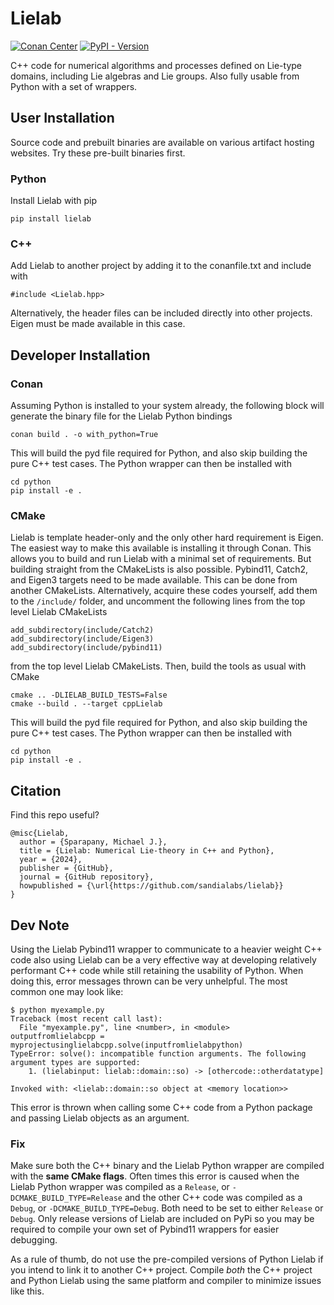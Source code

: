 # Lielab

[![Conan Center](https://img.shields.io/conan/v/lielab)](https://conan.io/center/recipes/lielab)
[![PyPI - Version](https://img.shields.io/pypi/v/lielab)](https://pypi.org/project/lielab/)

C++ code for numerical algorithms and processes defined on Lie-type domains, including Lie algebras and Lie groups. Also fully usable from Python with a set of wrappers.

## User Installation

Source code and prebuilt binaries are available on various artifact hosting websites. Try these pre-built binaries first.

### Python

Install Lielab with pip

```
pip install lielab
```

### C++

Add Lielab to another project by adding it to the conanfile.txt and include with

```
#include <Lielab.hpp>
```

Alternatively, the header files can be included directly into other projects. Eigen must be made available in this case.

## Developer Installation

### Conan

Assuming Python is installed to your system already, the following block will generate the binary file for the Lielab Python bindings

```
conan build . -o with_python=True
```

This will build the pyd file required for Python, and also skip building the pure C++ test cases. The Python wrapper can then be installed with

```
cd python
pip install -e .
```

### CMake

Lielab is template header-only and the only other hard requirement is Eigen. The easiest way to make this available is installing it through Conan. This allows you to build and run Lielab with a minimal set of requirements. But building straight from the CMakeLists is also possible. Pybind11, Catch2, and Eigen3 targets need to be made available. This can be done from another CMakeLists. Alternatively, acquire these codes yourself, add them to the `/include/` folder, and uncomment the following lines from the top level Lielab CMakeLists

```
add_subdirectory(include/Catch2)
add_subdirectory(include/Eigen3)
add_subdirectory(include/pybind11)
```

from the top level Lielab CMakeLists. Then, build the tools as usual with CMake

```
cmake .. -DLIELAB_BUILD_TESTS=False
cmake --build . --target cppLielab
```

This will build the pyd file required for Python, and also skip building the pure C++ test cases. The Python wrapper can then be installed with

```
cd python
pip install -e .
```

## Citation

Find this repo useful?

```
@misc{Lielab,
  author = {Sparapany, Michael J.},
  title = {Lielab: Numerical Lie-theory in C++ and Python},
  year = {2024},
  publisher = {GitHub},
  journal = {GitHub repository},
  howpublished = {\url{https://github.com/sandialabs/lielab}}
}
```

## Dev Note

Using the Lielab Pybind11 wrapper to communicate to a heavier weight C++ code also using Lielab can be a very effective way at developing relatively performant C++ code while still retaining the usability of Python. When doing this, error messages thrown can be very unhelpful. The most common one may look like:

```
$ python myexample.py
Traceback (most recent call last):
  File "myexample.py", line <number>, in <module>
outputfromlielabcpp = myprojectusinglielabcpp.solve(inputfromlielabpython)
TypeError: solve(): incompatible function arguments. The following argument types are supported:
    1. (lielabinput: lielab::domain::so) -> [othercode::otherdatatype]

Invoked with: <lielab::domain::so object at <memory location>>
```

This error is thrown when calling some C++ code from a Python package and passing Lielab objects as an argument.

### Fix

Make sure both the C++ binary and the Lielab Python wrapper are compiled with the **same CMake flags**. Often times this error is caused when the Lielab Python wrapper was compiled as a `Release`, or `-DCMAKE_BUILD_TYPE=Release` and the other C++ code was compiled as a `Debug`, or `-DCMAKE_BUILD_TYPE=Debug`. Both need to be set to either `Release` or `Debug`. Only release versions of Lielab are included on PyPi so you may be required to compile your own set of Pybind11 wrappers for easier debugging.

As a rule of thumb, do not use the pre-compiled versions of Python Lielab if you intend to link it to another C++ project. Compile _both_ the C++ project and Python Lielab using the same platform and compiler to minimize issues like this.
